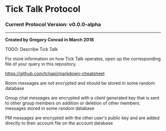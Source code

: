 # Tick Talk Protocol
### Current Protocol Version: v0.0.0-alpha
------------------------------------------
**Created by Gregory Conrad in March 2018**

TODO: Describe Tick Talk

For more information on how Tick Talk operates, open up the corresponding file of your query in this repository.

https://github.com/tchapi/markdown-cheatsheet


Room messages are not encrypted and should be stored in some random database

Group chat messages are encrypted with a client generated key that is sent to other group members on addition or deletion of other members. messages stored in some random database

PM messages are encrypted with the other user's public key and are added directly to their account file on the account database
